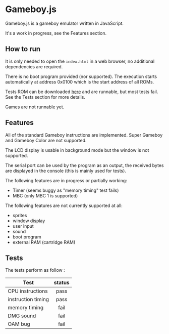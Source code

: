 Gameboy.js
==========

Gameboy.js is a gameboy emulator written in JavaScript.

It's a work in progress, see the Features section.

## How to run

It is only needed to open the `index.html` in a web browser, no additional dependencies are required.

There is no boot program provided (nor supported).
The execution starts automatically at address 0x0100 which is the start address of all ROMs.

Tests ROM can be downloaded [here](http://blargg.8bitalley.com/parodius/gb-tests/) and are runnable, but most tests fail.
See the Tests section for more details.

Games are not runnable yet.

## Features

All of the standard Gameboy instructions are implemented. Super Gameboy and Gameboy Color are not supported.

The LCD display is usable in background mode but the window is not supported.

The serial port can be used by the program as an output, the received bytes are displayed in the console (this is mainly used for tests).

The following features are in progress or partially working:
* Timer (seems buggy as "memory timing" test fails)
* MBC (only MBC 1 is supported)

The following features are not currently supported at all:
* sprites
* window display
* user input
* sound
* boot program
* external RAM (cartridge RAM)

## Tests

The tests perform as follow :

| Test               |  status  |
|--------------------|:--------:|
| CPU instructions   | pass     |
| instruction timing | pass     |
| memory timing      | fail     |
| DMG sound          | fail     |
| OAM bug            | fail     |
